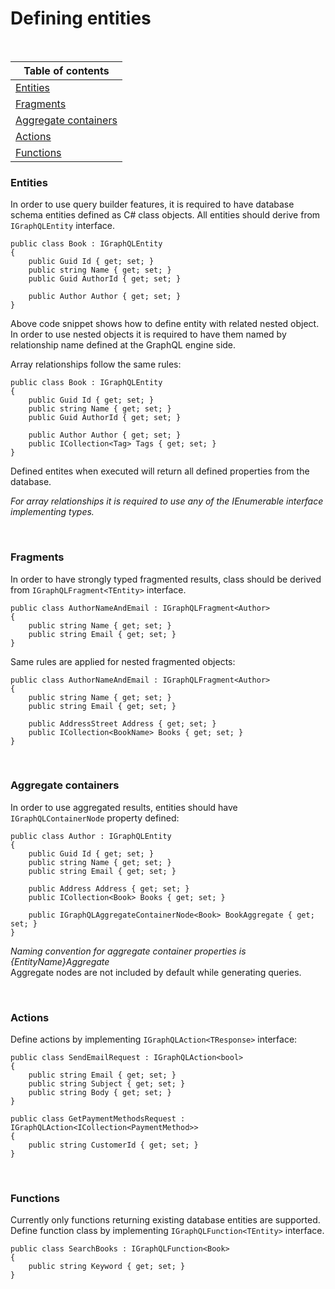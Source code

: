 # Defining entities
<br />

Table of contents |
----------------- |
[Entities](#Entities) |
[Fragments](#Fragments) |
[Aggregate containers](#Aggregate-containers) |
[Actions](#Actions) |
[Functions](#Functions) |

### Entities
In order to use query builder features, it is required to have database schema entities defined as C# class objects.
All entities should derive from ```IGraphQLEntity``` interface.
```
public class Book : IGraphQLEntity
{
	public Guid Id { get; set; }
	public string Name { get; set; }
	public Guid AuthorId { get; set; }
	
	public Author Author { get; set; }
}
```

Above code snippet shows how to define entity with related nested object. In order to use nested objects it is required to have them named by relationship name defined at the GraphQL engine side. 

Array relationships follow the same rules:
```
public class Book : IGraphQLEntity
{
	public Guid Id { get; set; }
	public string Name { get; set; }
	public Guid AuthorId { get; set; }
	
	public Author Author { get; set; }
	public ICollection<Tag> Tags { get; set; }
}
```
Defined entites when executed will return all defined properties from the database.

*For array relationships it is required to use any of the IEnumerable interface implementing types.*

<br />

### Fragments
In order to have strongly typed fragmented results, class should be derived from ```IGraphQLFragment<TEntity>``` interface.

```
public class AuthorNameAndEmail : IGraphQLFragment<Author>
{
	public string Name { get; set; }
	public string Email { get; set; }
}
```

Same rules are applied for nested fragmented objects:

```
public class AuthorNameAndEmail : IGraphQLFragment<Author>
{
	public string Name { get; set; }
	public string Email { get; set; }
	
	public AddressStreet Address { get; set; }
	public ICollection<BookName> Books { get; set; }
}
```

<br />

### Aggregate containers
In order to use aggregated results, entities should have ```IGraphQLContainerNode``` property defined:
```
public class Author : IGraphQLEntity
{
	public Guid Id { get; set; }
	public string Name { get; set; }
	public string Email { get; set; }

	public Address Address { get; set; }
	public ICollection<Book> Books { get; set; }

	public IGraphQLAggregateContainerNode<Book> BookAggregate { get; set; }
}
```
*Naming convention for aggregate container properties is {EntityName}Aggregate* \
Aggregate nodes are not included by default while generating queries.

<br />

### Actions
Define actions by implementing ```IGraphQLAction<TResponse>``` interface:
```
public class SendEmailRequest : IGraphQLAction<bool>
{	
	public string Email { get; set; }
	public string Subject { get; set; }
	public string Body { get; set; }
}
```
```
public class GetPaymentMethodsRequest : IGraphQLAction<ICollection<PaymentMethod>>
{	
	public string CustomerId { get; set; }
}
```

<br />

### Functions
Currently only functions returning existing database entities are supported. \
Define function class by implementing ```IGraphQLFunction<TEntity>``` interface.
```
public class SearchBooks : IGraphQLFunction<Book>
{
    public string Keyword { get; set; }
}
```
